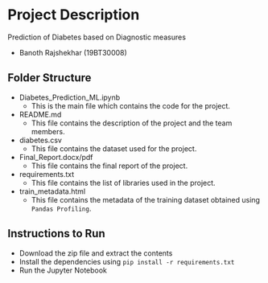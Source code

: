 # Project Description
Prediction of Diabetes based on Diagnostic measures

- Banoth Rajshekhar (19BT30008)


## Folder Structure
- Diabetes_Prediction_ML.ipynb
    - This is the main file which contains the code for the project.
- README.md
    - This file contains the description of the project and the team members.
- diabetes.csv
    - This file contains the dataset used for the project.
- Final_Report.docx/pdf
    - This file contains the final report of the project.
- requirements.txt
    - This file contains the list of libraries used in the project.
- train_metadata.html
    - This file contains the metadata of the training dataset obtained using `Pandas Profiling`.

## Instructions to Run
- Download the zip file and extract the contents
- Install the dependencies using `pip install -r requirements.txt`
- Run the Jupyter Notebook
